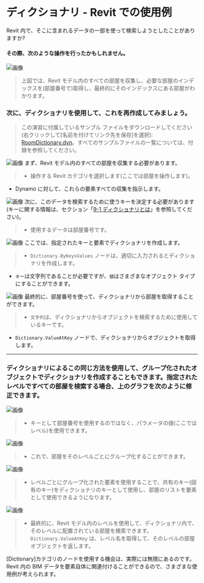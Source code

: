 

# ディクショナリ - Revit での使用例

Revit 内で、そこに含まれるデータの一部を使って検索しようとしたことがありますか?

#### その際、次のような操作を行ったかもしれません。

![画像](images/9-4/9-4_roomLookupByIndex.png)

> 上図では、Revit モデル内のすべての部屋を収集し、必要な部屋のインデックスを(部屋番号で)取得し、最終的にそのインデックスにある部屋がわかります。

### 次に、ディクショナリを使用して、これを再作成してみましょう。

> この演習に付属しているサンプル ファイルをダウンロードしてください(右クリックして[名前を付けてリンク先を保存]を選択): [RoomDictionary.dyn](datasets/9-4_roomDictionary.dyn)。すべてのサンプルファイルの一覧については、付録を参照してください。

![画像](images/9-4/9-4_roomDictionary-01.png) まず、Revit モデル内のすべての部屋を収集する必要があります。

> * 操作する Revit カテゴリを選択します(ここでは部屋を操作します)。
* Dynamo に対して、これらの要素すべての収集を指示します。

![画像](images/9-4/9-4_roomDictionary-02.png) 次に、このデータを検索するために使うキーを決定する必要があります(キーに関する情報は、セクション「[9-1 ディクショナリとは](9-1_What-is-a-dictionary,md)」を参照してください)。

> * 使用するデータは部屋番号です。

![画像](images/9-4/9-4_roomDictionary-03.png) ここでは、指定されたキーと要素でディクショナリを作成します。

> * ```Dictionary.ByKeysValues``` ノードは、適切に入力されるとディクショナリを作成します。
* ```キー```は文字列であることが必要ですが、```値```はさまざまなオブジェクト タイプにすることができます。

![画像](images/9-4/9-4_roomDictionary-04.png) 最終的に、部屋番号を使って、ディクショナリから部屋を取得することができます。

> * ```文字列```は、ディクショナリからオブジェクトを検索するために使用しているキーです。
* ```Dictionary.ValueAtKey``` ノードで、ディクショナリからオブジェクトを取得します。

---

### ディクショナリによるこの同じ方法を使用して、グループ化されたオブジェクトでディクショナリを作成することもできます。指定されたレベルですべての部屋を検索する場合、上のグラフを次のように修正できます。

![画像](images/9-4/9-4_roomDictionary-05.png)

> * キーとして部屋番号を使用するのではなく、パラメータの値(ここではレベル)を使用できます。

![画像](images/9-4/9-4_roomDictionary-06.png)

> * これで、部屋をそのレベルごとにグループ化することができます。

![画像](images/9-4/9-4_roomDictionary-07.png)

> * レベルごとにグループ化された要素を使用することで、共有のキー(固有のキー)をディクショナリのキーとして使用し、部屋のリストを要素として使用できるようになります。

![画像](images/9-4/9-4_roomDictionary-08.png)

> * 最終的に、Revit モデル内のレベルを使用して、ディクショナリ内で、そのレベルに配置されている部屋を検索できます。```Dictionary.ValueAtKey``` は、レベル名を取得して、そのレベルの部屋オブジェクトを返します。

[Dictionary]カテゴリのノードを使用する機会は、実際には無限にあるのです。Revit 内の BIM データを要素自体に関連付けることができるので、さまざまな使用例が考えられます。

